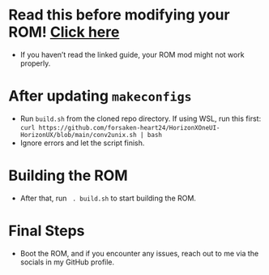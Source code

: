 # Read this before modifying your ROM! <a href="https://github.com/forsaken-heart24/HorizonXOneUI-HorizonUX/blob/main/MAKECONFIGS.md">Click here</a>
- If you haven’t read the linked guide, your ROM mod might not work properly.

# After updating `makeconfigs`
- Run ```build.sh``` from the cloned repo directory. If using WSL, run this first: ```curl https://github.com/forsaken-heart24/HorizonXOneUI-HorizonUX/blob/main/conv2unix.sh | bash```
- Ignore errors and let the script finish.

# Building the ROM
- After that, run ``` . build.sh``` to start building the ROM.

# Final Steps
- Boot the ROM, and if you encounter any issues, reach out to me via the socials in my GitHub profile.
